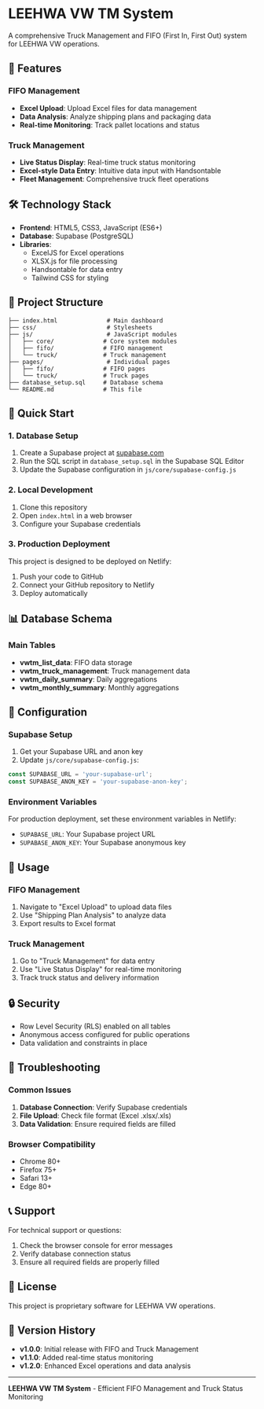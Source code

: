 # LEEHWA VW TM System

A comprehensive Truck Management and FIFO (First In, First Out) system for LEEHWA VW operations.

## 🚀 Features

### FIFO Management
- **Excel Upload**: Upload Excel files for data management
- **Data Analysis**: Analyze shipping plans and packaging data
- **Real-time Monitoring**: Track pallet locations and status

### Truck Management
- **Live Status Display**: Real-time truck status monitoring
- **Excel-style Data Entry**: Intuitive data input with Handsontable
- **Fleet Management**: Comprehensive truck fleet operations

## 🛠️ Technology Stack

- **Frontend**: HTML5, CSS3, JavaScript (ES6+)
- **Database**: Supabase (PostgreSQL)
- **Libraries**: 
  - ExcelJS for Excel operations
  - XLSX.js for file processing
  - Handsontable for data entry
  - Tailwind CSS for styling

## 📁 Project Structure

```
├── index.html              # Main dashboard
├── css/                    # Stylesheets
├── js/                     # JavaScript modules
│   ├── core/              # Core system modules
│   ├── fifo/              # FIFO management
│   └── truck/             # Truck management
├── pages/                  # Individual pages
│   ├── fifo/              # FIFO pages
│   └── truck/             # Truck pages
├── database_setup.sql     # Database schema
└── README.md              # This file
```

## 🚀 Quick Start

### 1. Database Setup

1. Create a Supabase project at [supabase.com](https://supabase.com)
2. Run the SQL script in `database_setup.sql` in the Supabase SQL Editor
3. Update the Supabase configuration in `js/core/supabase-config.js`

### 2. Local Development

1. Clone this repository
2. Open `index.html` in a web browser
3. Configure your Supabase credentials

### 3. Production Deployment

This project is designed to be deployed on Netlify:

1. Push your code to GitHub
2. Connect your GitHub repository to Netlify
3. Deploy automatically

## 📊 Database Schema

### Main Tables

- **vwtm_list_data**: FIFO data storage
- **vwtm_truck_management**: Truck management data
- **vwtm_daily_summary**: Daily aggregations
- **vwtm_monthly_summary**: Monthly aggregations

## 🔧 Configuration

### Supabase Setup

1. Get your Supabase URL and anon key
2. Update `js/core/supabase-config.js`:

```javascript
const SUPABASE_URL = 'your-supabase-url';
const SUPABASE_ANON_KEY = 'your-supabase-anon-key';
```

### Environment Variables

For production deployment, set these environment variables in Netlify:

- `SUPABASE_URL`: Your Supabase project URL
- `SUPABASE_ANON_KEY`: Your Supabase anonymous key

## 📱 Usage

### FIFO Management
1. Navigate to "Excel Upload" to upload data files
2. Use "Shipping Plan Analysis" to analyze data
3. Export results to Excel format

### Truck Management
1. Go to "Truck Management" for data entry
2. Use "Live Status Display" for real-time monitoring
3. Track truck status and delivery information

## 🔒 Security

- Row Level Security (RLS) enabled on all tables
- Anonymous access configured for public operations
- Data validation and constraints in place

## 🐛 Troubleshooting

### Common Issues

1. **Database Connection**: Verify Supabase credentials
2. **File Upload**: Check file format (Excel .xlsx/.xls)
3. **Data Validation**: Ensure required fields are filled

### Browser Compatibility

- Chrome 80+
- Firefox 75+
- Safari 13+
- Edge 80+

## 📞 Support

For technical support or questions:
1. Check the browser console for error messages
2. Verify database connection status
3. Ensure all required fields are properly filled

## 📄 License

This project is proprietary software for LEEHWA VW operations.

## 🔄 Version History

- **v1.0.0**: Initial release with FIFO and Truck Management
- **v1.1.0**: Added real-time status monitoring
- **v1.2.0**: Enhanced Excel operations and data analysis

---

**LEEHWA VW TM System** - Efficient FIFO Management and Truck Status Monitoring
